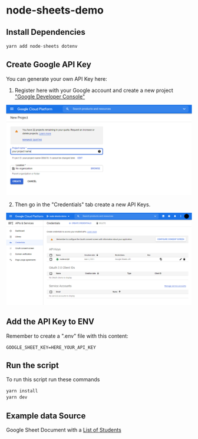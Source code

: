 # node-sheets-demo

## Install Dependencies

```javascript
yarn add node-sheets dotenv
```

## Create Google API Key

You can generate your own API Key here:

1. Register here with your Google account and create a new project ["Google Developer Console"](https://console.developers.google.com/)

![](img/create.png)

2. Then go in the "Credentials" tab create a new API Keys.

![](img/credentials.png)

## Add the API Key to ENV

Remember to create a ".env" file with this content:

```
GOOGLE_SHEET_KEY=HERE_YOUR_API_KEY
```

## Run the script

To run this script run these commands

```javascript
yarn install
yarn dev
```

## Example data Source

Google Sheet Document with a [List of Students](https://docs.google.com/spreadsheets/d/1-UeQshwrIbxUwYuTIspGlSdUsy6cR1gDR6texuyB7G4/edit?usp=sharing)
